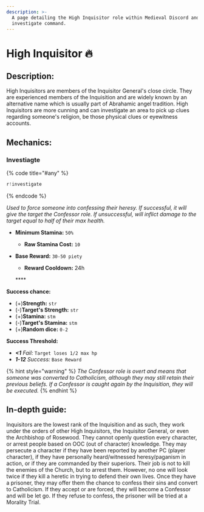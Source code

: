 ```yaml
---
description: >-
  A page detailing the High Inquisitor role within Medieval Discord and their
  investigate command.
---
```


# High Inquisitor 🔥

## Description:

High Inquisitors are members of the Inquisitor General's close circle. They are experienced members of the Inquisition and are widely known by an alternative name which is usually part of Abrahamic angel tradition. High Inquisitors are more cunning and can investigate an area to pick up clues regarding someone's religion, be those physical clues or eyewitness accounts. 

## Mechanics:

### Investiagte

{% code title="\#any" %}
```javascript
r!investigate
```
{% endcode %}

_Used to force someone into confessing their heresy. If successful, it will give the target the Confessor role. If unsuccessful, will inflict damage to the target equal to half of their max health._

* **Minimum Stamina:** `50%`
  * **Raw Stamina Cost:** `10`
* **Base Reward:** `30-50 piety`

  * **Reward Cooldown:** 24h

  \*\*\*\*

**Success chance:**

* \(+\)**Strength:** `str`
* \(-\)**Target's Strength:** `str`
* \(+\)**Stamina:** `stm`
* \(-\)**Target's Stamina:** `stm`
* \(+\)**Random dice:** `0-2`

**Success Threshold:**

* _**&lt;1** Fail:_ `Target loses 1/2 max hp`
* _**1-12** Success:_ `Base Reward`

{% hint style="warning" %}
_The Confessor role is overt and means that someone was converted to Catholicism, although they may still retain their previous beliefs. If a Confessor is caught again by the Inquisition, they will be executed._
{% endhint %}

## In-depth guide:

Inquisitors are the lowest rank of the Inquisition and as such, they work under the orders of other High Inquisitors, the Inquisitor General, or even the Archbishop of Rosewood. They cannot openly question every character, or arrest people based on OOC \(out of character\) knowledge. They may persecute a character if they have been reported by another PC \(player character\), if they have personally heard/witnessed heresy/paganism in action, or if they are commanded by their superiors. Their job is not to kill the enemies of the Church, but to arrest them. However, no one will look twice if they kill a heretic in trying to defend their own lives. Once they have a prisoner, they may offer them the chance to confess their sins and convert to Catholicism. If they accept or are forced, they will become a Confessor and will be let go. If they refuse to confess, the prisoner will be tried at a Morality Trial.

